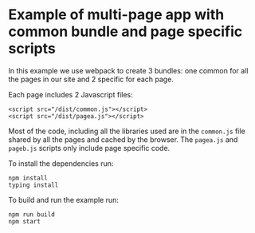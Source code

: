 # Example of multi-page app with common bundle and page specific scripts

In this example we use webpack to create 3 bundles: one common for all the pages in our site and 2 specific for each page.

Each page includes 2 Javascript files:

```
<script src="/dist/common.js"></script>
<script src="/dist/pagea.js"></script>
```

Most of the code, including all the libraries used are in the `common.js` file shared by all the pages and cached by the browser.
The `pagea.js` and `pageb.js` scripts only include page specific code.

To install the dependencies run:

```
npm install
typing install
```

To build and run the example run:

```
npm run build
npm start
```
